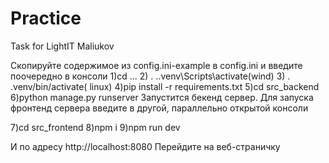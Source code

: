 # Practice
Task for LightIT Maliukov

Скопируйте содержимое из config.ini-example в config.ini и введите поочередно в консоли
1)cd ...
2)    . .\.venv\Scripts\activate(wind)
3)    . .venv/bin/activate( linux)
4)pip install -r requirements.txt
5)cd src_backend
6)python manage.py runserver
Запустится бекенд сервер. Для запуска фронтенд сервера введите в другой, параллельно открытой консоли


7)cd src_frontend
8)npm i
9)npm run dev

И по адресу
http://localhost:8080
Перейдите на веб-страничку